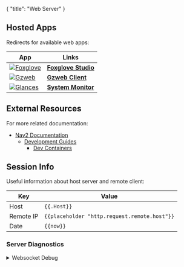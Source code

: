 {
    "title": "Web Server"
}
## Hosted Apps

Redirects for available web apps:

| App | Links |
|-|-|
| [![Foxglove](foxglove/favicon.ico)](foxglove/autolayout) | [**Foxglove Studio**](foxglove/autolayout) |
| [![Gzweb](gzweb/favicon.ico)](gzweb) | [**Gzweb Client**](gzweb) |
| [![Glances](https://nicolargo.github.io/glances/favicon.ico)](glances) | [**System Monitor**](glances) |

## External Resources

For more related documentation:

- [Nav2 Documentation](https://navigation.ros.org)
  - [Development Guides](https://navigation.ros.org/development_guides)
    - [Dev Containers](https://navigation.ros.org/development_guides/devcontainer_docs)

## Session Info

Useful information about host server and remote client:

|Key | Value |
|-|-|
| Host | `{{.Host}}` |
| Remote IP | `{{placeholder "http.request.remote.host"}}` |
| Date | `{{now}}` |

### Server Diagnostics

<details>
<summary>Websocket Debug</summary>

For troubleshooting websocket connections:

|Key | Value |
|-|-|
| `header.X-Forwarded-Host` | `{{placeholder "header.X-Forwarded-Host"}}` |
| `header.X-Forwarded-Scheme` | `{{placeholder "header.X-Forwarded-Scheme"}}` |
| `http.request.hostport` | `{{placeholder "http.request.hostport"}}` |
| `http.request.scheme` | `{{placeholder "http.request.scheme"}}` |
| `http.vars.WsHost` | `{{placeholder "http.vars.WsHost"}}` |
| `http.vars.WsScheme` | `{{placeholder "http.vars.WsScheme"}}` |

</details>
